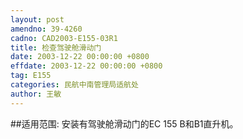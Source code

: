 ```yaml
---
layout: post
amendno: 39-4260
cadno: CAD2003-E155-03R1
title: 检查驾驶舱滑动门
date: 2003-12-22 00:00:00 +0800
effdate: 2003-12-22 00:00:00 +0800
tag: E155
categories: 民航中南管理局适航处
author: 王敏
---
```


##适用范围:
安装有驾驶舱滑动门的EC 155 B和B1直升机。

